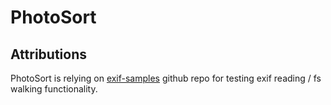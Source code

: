 # PhotoSort


## Attributions

PhotoSort is relying on [exif-samples](https://github.com/ianare/exif-samples) github 
repo for testing exif reading / fs walking functionality.
